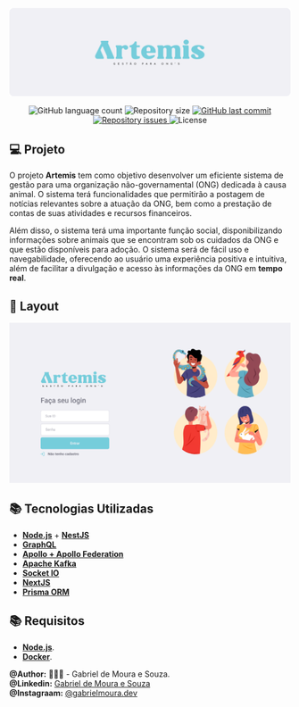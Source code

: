 <p align="center">
     <img src="./Design/banner.png"  />
</p>

<p align="center">
  <img alt="GitHub language count" src="https://img.shields.io/github/languages/count/gabrielmoura33/artemis">

  <img alt="Repository size" src="https://img.shields.io/github/repo-size/gabrielmoura33/artemis">
  
  <a href="https://github.com/gabrielmoura33/artemis/commits/master">
    <img alt="GitHub last commit" src="https://img.shields.io/github/last-commit/gabrielmoura33/artemis">
  </a>

  <a href="https://github.com/gabrielmoura33/artemis/issues">
    <img alt="Repository issues" src="https://img.shields.io/github/issues/gabrielmoura33/artemis">
  </a>

  <img alt="License" src="https://img.shields.io/badge/license-MIT-brightgreen">
</p>

## 💻 Projeto

O projeto **Artemis** tem como objetivo desenvolver um eficiente sistema de gestão para uma organização não-governamental (ONG) dedicada à causa animal. O sistema terá funcionalidades que permitirão a postagem de notícias relevantes sobre a atuação da ONG, bem como a prestação de contas de suas atividades e recursos financeiros.

Além disso, o sistema terá uma importante função social, disponibilizando informações sobre animais que se encontram sob os cuidados da ONG e que estão disponíveis para adoção. O sistema será de fácil uso e navegabilidade, oferecendo ao usuário uma experiência positiva e intuitiva, além de facilitar a divulgação e acesso às informações da ONG em **tempo real**.

## 🎨 Layout

<p align="center">
    <img alt="Artemis" title="#Artemis" src="/Design/Capa.png"/>
</p>

<!--
[![](https://img.shields.io/pypi/v/mvt)](https://pypi.org/project/mvt/)
[![Documentation Status](https://readthedocs.org/projects/mvt/badge/?version=latest)](https://docs.mvt.re/en/latest/?badge=latest)
[![CI](https://github.com/mvt-project/mvt/actions/workflows/python-package.yml/badge.svg)](https://github.com/mvt-project/mvt/actions/workflows/python-package.yml)
[![Downloads](https://pepy.tech/badge/mvt)](https://pepy.tech/project/mvt) -->

## :books: Tecnologias Utilizadas

- [**Node.js**](https://nodejs.org/en/) + [**NestJS**](https://nestjs.com)
- [**GraphQL**](https://graphql.org)
- [**Apollo + Apollo Federation**](https://www.apollographql.com)
- [**Apache Kafka**](https://kafka.apache.org)
- [**Socket IO**](https://socket.io/pt-br/)
- [**NextJS**](https://nextjs.org)
- [**Prisma ORM**](https://www.prisma.io)

## :books: Requisitos

- [**Node.js**](https://nodejs.org/en/).
- [**Docker**](https://www.docker.com/).

**@Author:** 👨🏾‍💻 - Gabriel de Moura e Souza. <br />
**@Linkedin:** [Gabriel de Moura e Souza](linkedin.com/in/gabriel-de-moura-e-souza/) <br />
**@Instagraam:** [@gabrielmoura.dev](https://www.instagram.com/gabrielmoura.dev/) <br />
